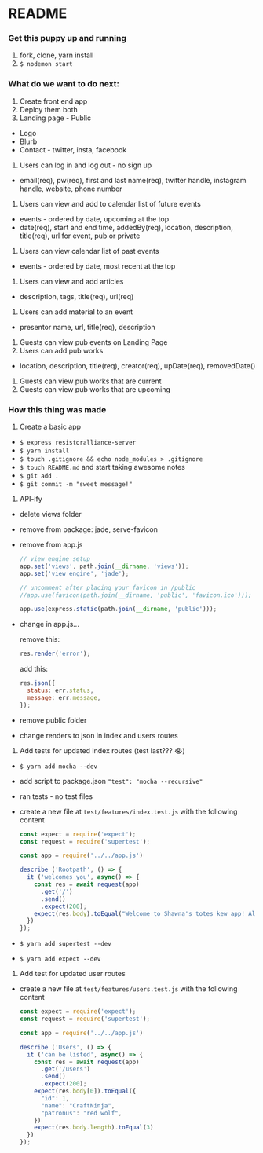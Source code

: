 # README

### Get this puppy up and running

1. fork, clone, yarn install
1. `$ nodemon start`

### What do we want to do next:

1. Create front end app
1. Deploy them both
1. Landing page - Public
  * Logo
  * Blurb
  * Contact - twitter, insta, facebook
1. Users can log in and log out - no sign up
  * email(req), pw(req), first and last name(req), twitter handle, instagram handle, website, phone number
1. Users can view and add to calendar list of future events
  * events - ordered by date, upcoming at the top
  * date(req), start and end time, addedBy(req), location, description, title(req), url for event, pub or private
1. Users can view calendar list of past events
  * events - ordered by date, most recent at the top
1. Users can view and add articles
  * description, tags, title(req), url(req)
1. Users can add material to an event
  * presentor name, url, title(req), description
1. Guests can view pub events on Landing Page
1. Users can add pub works
  * location, description, title(req), creator(req), upDate(req), removedDate()
1. Guests can view pub works that are current
1. Guests can view pub works that are upcoming

### How this thing was made

1. Create a basic app
  * `$ express resistoralliance-server`
  * `$ yarn install`
  * `$ touch .gitignore && echo node_modules > .gitignore`
  * `$ touch README.md` and start taking awesome notes
  * `$ git add .`
  * `$ git commit -m "sweet message!"`
1. API-ify
  * delete views folder
  * remove from package: jade, serve-favicon
  * remove from app.js

    ```js
    // view engine setup
    app.set('views', path.join(__dirname, 'views'));
    app.set('view engine', 'jade');
    ```

    ```js
    // uncomment after placing your favicon in /public
    //app.use(favicon(path.join(__dirname, 'public', 'favicon.ico')));
    ```

    ```js
    app.use(express.static(path.join(__dirname, 'public')));
    ```
  * change in app.js...

    remove this:

    ```js
    res.render('error');
    ```

    add this:

    ```js
    res.json({
      status: err.status,
      message: err.message,
    });
    ```

  * remove public folder
  * change renders to json in index and users routes
1. Add tests for updated index routes (test last??? :sob:)
  * `$ yarn add mocha --dev`
  * add script to package.json `"test": "mocha --recursive"`
  * ran tests - no test files
  * create a new file at `test/features/index.test.js` with the following content

    ```js
    const expect = require('expect');
    const request = require('supertest');

    const app = require('../../app.js')

    describe ('Rootpath', () => {
      it ('welcomes you', async() => {
        const res = await request(app)
          .get('/')
          .send()
          .expect(200);
        expect(res.body).toEqual("Welcome to Shawna's totes kew app! Also, get out of here, and go to our real app at http://resistoralliance.herokuapp.com/")
      })
    });
    ```

  * `$ yarn add supertest --dev`
  * `$ yarn add expect --dev`
1. Add test for updated user routes
  * create a new file at `test/features/users.test.js` with the following content

    ```js
    const expect = require('expect');
    const request = require('supertest');

    const app = require('../../app.js')

    describe ('Users', () => {
      it ('can be listed', async() => {
        const res = await request(app)
          .get('/users')
          .send()
          .expect(200);
        expect(res.body[0]).toEqual({
          "id": 1,
          "name": "CraftNinja",
          "patronus": "red wolf",
        })
        expect(res.body.length).toEqual(3)
      })
    });
    ```
